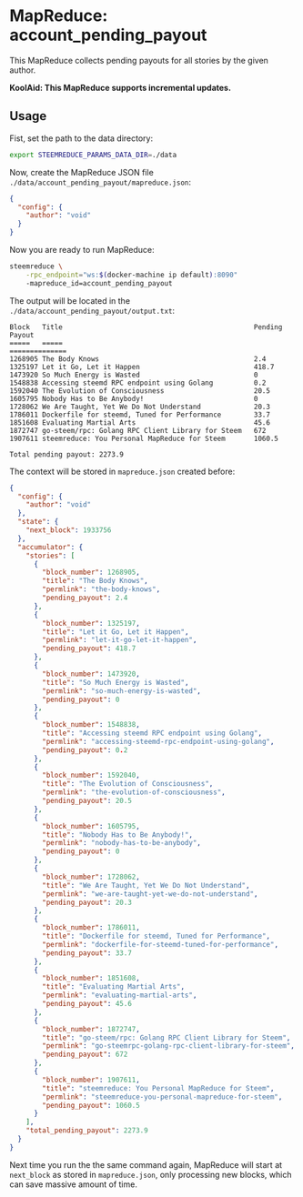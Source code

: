 # MapReduce: account\_pending\_payout

This MapReduce collects pending payouts for all stories by the given author.

**KoolAid: This MapReduce supports incremental updates.**

## Usage

Fist, set the path to the data directory:

```bash
export STEEMREDUCE_PARAMS_DATA_DIR=./data
```

Now, create the MapReduce JSON file `./data/account_pending_payout/mapreduce.json`:

```json
{
  "config": {
    "author": "void"
  }
}
```

Now you are ready to run MapReduce:

```bash
steemreduce \
	-rpc_endpoint="ws:$(docker-machine ip default):8090"
	-mapreduce_id=account_pending_payout
```

The output will be located in the `./data/account_pending_payout/output.txt`:

```
Block   Title                                               Pending Payout
=====   =====                                               ==============
1268905	The Body Knows                                      2.4
1325197	Let it Go, Let it Happen                            418.7
1473920	So Much Energy is Wasted                            0
1548838	Accessing steemd RPC endpoint using Golang          0.2
1592040	The Evolution of Consciousness                      20.5
1605795	Nobody Has to Be Anybody!                           0
1728062	We Are Taught, Yet We Do Not Understand             20.3
1786011	Dockerfile for steemd, Tuned for Performance        33.7
1851608	Evaluating Martial Arts                             45.6
1872747	go-steem/rpc: Golang RPC Client Library for Steem   672
1907611	steemreduce: You Personal MapReduce for Steem       1060.5

Total pending payout: 2273.9
```

The context will be stored in `mapreduce.json` created before:

```json
{
  "config": {
    "author": "void"
  },
  "state": {
    "next_block": 1933756
  },
  "accumulator": {
    "stories": [
      {
        "block_number": 1268905,
        "title": "The Body Knows",
        "permlink": "the-body-knows",
        "pending_payout": 2.4
      },
      {
        "block_number": 1325197,
        "title": "Let it Go, Let it Happen",
        "permlink": "let-it-go-let-it-happen",
        "pending_payout": 418.7
      },
      {
        "block_number": 1473920,
        "title": "So Much Energy is Wasted",
        "permlink": "so-much-energy-is-wasted",
        "pending_payout": 0
      },
      {
        "block_number": 1548838,
        "title": "Accessing steemd RPC endpoint using Golang",
        "permlink": "accessing-steemd-rpc-endpoint-using-golang",
        "pending_payout": 0.2
      },
      {
        "block_number": 1592040,
        "title": "The Evolution of Consciousness",
        "permlink": "the-evolution-of-consciousness",
        "pending_payout": 20.5
      },
      {
        "block_number": 1605795,
        "title": "Nobody Has to Be Anybody!",
        "permlink": "nobody-has-to-be-anybody",
        "pending_payout": 0
      },
      {
        "block_number": 1728062,
        "title": "We Are Taught, Yet We Do Not Understand",
        "permlink": "we-are-taught-yet-we-do-not-understand",
        "pending_payout": 20.3
      },
      {
        "block_number": 1786011,
        "title": "Dockerfile for steemd, Tuned for Performance",
        "permlink": "dockerfile-for-steemd-tuned-for-performance",
        "pending_payout": 33.7
      },
      {
        "block_number": 1851608,
        "title": "Evaluating Martial Arts",
        "permlink": "evaluating-martial-arts",
        "pending_payout": 45.6
      },
      {
        "block_number": 1872747,
        "title": "go-steem/rpc: Golang RPC Client Library for Steem",
        "permlink": "go-steemrpc-golang-rpc-client-library-for-steem",
        "pending_payout": 672
      },
      {
        "block_number": 1907611,
        "title": "steemreduce: You Personal MapReduce for Steem",
        "permlink": "steemreduce-you-personal-mapreduce-for-steem",
        "pending_payout": 1060.5
      }
    ],
    "total_pending_payout": 2273.9
  }
}
```

Next time you run the the same command again, MapReduce will start at
`next_block` as stored in `mapreduce.json`, only processing new blocks,
which can save massive amount of time.
